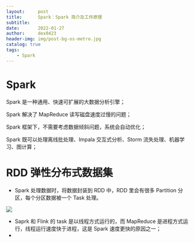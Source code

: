 ```yaml
---
layout:     post
title:      Spark：Spark 简介及工作原理
subtitle:
date:       2022-01-27
author:     dex0423
header-img: img/post-bg-os-metro.jpg
catalog: true
tags:
    - Spark
---
```




# Spark

Spark 是一种通用、快速可扩展的大数据分析引擎；

Spark 解决了 MapReduce 读写磁盘速度过慢的问题；

Spark 框架下，不需要考虑数据倾斜问题，系统会自动优化；

Spark 既可以处理离线批处理、Impala 交互式分析、Storm 流失处理、机器学习、图计算；




# RDD 弹性分布式数据集

- Spark 处理数据时，将数据封装到 RDD 中，RDD 里会有很多 Partition 分区，每个分区数据被一个 Task 处理。

![]({{site.baseurl}}/img-post/spark-1.png)

- Saprk 和 Flink 的 task 是以线程方式运行的，而 MapReduce 是进程方式运行，线程运行速度快于进程，这是 Spark 速度更快的原因之一；
- 









